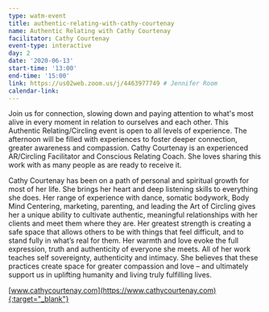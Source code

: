 ```yaml
---
type: watm-event
title: authentic-relating-with-cathy-courtenay
name: Authentic Relating with Cathy Courtenay
facilitator: Cathy Courtenay
event-type: interactive
day: 2
date: '2020-06-13'
start-time: '13:00'
end-time: '15:00'
link: https://us02web.zoom.us/j/4463977749 # Jennifer Room
calendar-link:
---
```


Join us for connection, slowing down and paying attention to what's most alive in every moment in relation to ourselves and each other. This Authentic Relating/Circling event is open to all levels of experience. The afternoon will be filled with experiences to foster deeper connection, greater awareness and compassion. Cathy Courtenay is an experienced AR/Circling Facilitator and Conscious Relating Coach. She loves sharing this work with as many people as are ready to receive it.

Cathy Courtenay has been on a path of personal and spiritual growth for most of her life. She brings her heart and deep listening skills to everything she does. Her range of experience with dance, somatic bodywork, Body Mind Centering, marketing, parenting, and leading the Art of Circling gives her a unique ability to cultivate authentic, meaningful relationships with her clients and meet them where they are.
Her greatest strength is creating a safe space that allows others to be with things that feel difficult, and to stand fully in what’s real for them. Her warmth and love evoke the full expression, truth and authenticity of everyone she meets.
All of her work teaches self sovereignty, authenticity and intimacy. She believes that these practices create space for greater compassion and love – and ultimately support us in uplifting humanity and living truly fulfilling lives.


[www.cathycourtenay.com](https://www.cathycourtenay.com){:target="_blank"}
